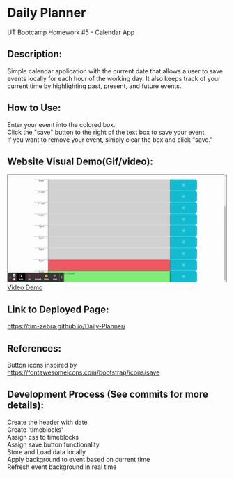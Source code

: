 # Daily Planner
UT Bootcamp Homework #5 - Calendar App

## Description:
Simple calendar application with the current date that allows a user to save events locally for each hour of the working day. It also keeps track of your current time by highlighting past, present, and future events.

## How to Use:
Enter your event into the colored box. <br />
Click the "save" button to the right of the text box to save your event. <br />
If you want to remove your event, simply clear the box and click "save."

## Website Visual Demo(Gif/video):
![Banner](./demos/time-change_GIF.gif) <br />
<a href="https://drive.google.com/file/d/12bLTmugF0OFfpOrJranBxed2FMLECPY_/view">Video Demo</a>

## Link to Deployed Page:
https://tim-zebra.github.io/Daily-Planner/

## References:
Button icons inspired by https://fontawesomeicons.com/bootstrap/icons/save

## Development Process (See commits for more details):
Create the header with date <br />
Create 'timeblocks' <br />
Assign css to timeblocks <br />
Assign save button functionality <br />
Store and Load data locally <br />
Apply background to event based on current time <br />
Refresh event background in real time <br />
